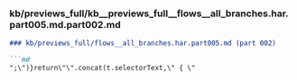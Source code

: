 ### kb/previews_full/kb__previews_full__flows__all_branches.har.part005.md.part002.md

```md
### kb/previews_full/flows__all_branches.har.part005.md (part 002)

```md
";\")}return\"\".concat(t.selectorText,\" { \"
```

```

```
